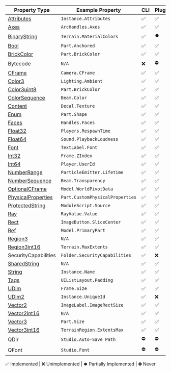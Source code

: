 | Property Type                             | Example Property                | CLI | Plugin | XML | Binary |
| ----------------------------------------- | ------------------------------- | --- | ------ | --- | ------ |
| [Attributes](#attributes)                 | `Instance.Attributes`           | ✅  | ✅     | ✅  | ✅     |
| [Axes](#axes)                             | `ArcHandles.Axes`               | ✅  | ✅     | ✅  | ✅     |
| [BinaryString](#binarystring)             | `Terrain.MaterialColors`        | ✅  | ⏺️     | ✅  | ✅     |
| [Bool](#bool)                             | `Part.Anchored`                 | ✅  | ✅     | ✅  | ✅     |
| [BrickColor](#brickcolor)                 | `Part.BrickColor`               | ✅  | ✅     | ✅  | ✅     |
| Bytecode                                  | `N/A`                           | ❌  | ⛔     | ❌  | ❌     |
| [CFrame](#cframe)                         | `Camera.CFrame`                 | ✅  | ✅     | ✅  | ✅     |
| [Color3](#color3)                         | `Lighting.Ambient`              | ✅  | ✅     | ✅  | ✅     |
| [Color3uint8](#color3uint8)               | `Part.BrickColor`               | ✅  | ✅     | ✅  | ✅     |
| [ColorSequence](#colorsequence)           | `Beam.Color`                    | ✅  | ✅     | ✅  | ✅     |
| [Content](#content)                       | `Decal.Texture`                 | ✅  | ✅     | ✅  | ✅     |
| [Enum](#enum)                             | `Part.Shape`                    | ✅  | ✅     | ✅  | ✅     |
| [Faces](#faces)                           | `Handles.Faces`                 | ✅  | ✅     | ✅  | ✅     |
| [Float32](#float32)                       | `Players.RespawnTime`           | ✅  | ✅     | ✅  | ✅     |
| [Float64](#float64)                       | `Sound.PlaybackLoudness`        | ✅  | ✅     | ✅  | ✅     |
| [Font](#font)                             | `TextLabel.Font`                | ✅  | ✅     | ✅  | ✅     |
| [Int32](#int32)                           | `Frame.ZIndex`                  | ✅  | ✅     | ✅  | ✅     |
| [Int64](#int64)                           | `Player.UserId`                 | ✅  | ✅     | ✅  | ✅     |
| [NumberRange](#numberrange)               | `ParticleEmitter.Lifetime`      | ✅  | ✅     | ✅  | ✅     |
| [NumberSequence](#numbersequence)         | `Beam.Transparency`             | ✅  | ✅     | ✅  | ✅     |
| [OptionalCFrame](#optionalcframe)         | `Model.WorldPivotData`          | ✅  | ✅     | ✅  | ✅     |
| [PhysicalProperties](#physicalproperties) | `Part.CustomPhysicalProperties` | ✅  | ✅     | ✅  | ✅     |
| [ProtectedString](#protectedstring)       | `ModuleScript.Source`           | ✅  | ✅     | ✅  | ✅     |
| [Ray](#ray)                               | `RayValue.Value`                | ✅  | ✅     | ✅  | ✅     |
| [Rect](#rect)                             | `ImageButton.SliceCenter`       | ✅  | ✅     | ✅  | ✅     |
| [Ref](#ref)                               | `Model.PrimaryPart`             | ✅  | ✅     | ✅  | ✅     |
| [Region3](#region3)                       | `N/A`                           | ✅  | ✅     | ❌  | ❌     |
| [Region3int16](#region3int16)             | `Terrain.MaxExtents`            | ✅  | ✅     | ❌  | ❌     |
| SecurityCapabilities                      | `Folder.SecurityCapabilities`   | ✅  | ❌     | ✅  | ✅     |
| [SharedString](#sharedstring)             | `N/A`                           | ✅  | ✅     | ✅  | ✅     |
| [String](#string)                         | `Instance.Name`                 | ✅  | ✅     | ✅  | ✅     |
| [Tags](#tags)                             | `UIListLayout.Padding`          | ✅  | ✅     | ✅  | ✅     |
| [UDim](#udim)                             | `Frame.Size`                    | ✅  | ✅     | ✅  | ✅     |
| [UDim2](#udim2)                           | `Instance.UniqueId`             | ✅  | ❌     | ✅  | ✅     |
| [Vector2](#vector2)                       | `ImageLabel.ImageRectSize`      | ✅  | ✅     | ✅  | ✅     |
| [Vector2int16](#vector2int16)             | `N/A`                           | ✅  | ✅     | ✅  | ❌     |
| [Vector3](#vector3)                       | `Part.Size`                     | ✅  | ✅     | ✅  | ✅     |
| [Vector3int16](#vector3int16)             | `TerrainRegion.ExtentsMax`      | ✅  | ✅     | ✅  | ✅     |
| QDir                                      | `Studio.Auto-Save Path`         | ⛔  | ⛔     | ⛔  | ⛔     |
| QFont                                     | `Studio.Font`                   | ⛔  | ⛔     | ⛔  | ⛔     |

✅ Implemented | ❌ Unimplemented | ⏺️ Partially Implemented | ⛔ Never
